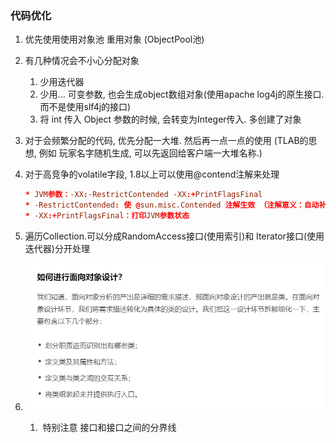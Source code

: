 ### 代码优化

1. 优先使用使用对象池 重用对象 (ObjectPool池)

2. 有几种情况会不小心分配对象

   1. 少用迭代器
   2. 少用...  可变参数, 也会生成object数组对象(使用apache log4j的原生接口. 而不是使用slf4j的接口)
   3. 将 int 传入 Object 参数的时候,  会转变为Integer传入. 多创建了对象

3. 对于会频繁分配的代码, 优先分配一大堆. 然后再一点一点的使用  (TLAB的思想,  例如 玩家名字随机生成, 可以先返回给客户端一大堆名称.)

4. 对于高竞争的volatile字段, 1.8以上可以使用@contend注解来处理

   ```toml
   * JVM参数：-XX:-RestrictContended -XX:+PrintFlagsFinal
   * -RestrictContended: 使 @sun.misc.Contended 注解生效 （注解意义：自动补齐缓存行）
   * -XX:+PrintFlagsFinal：打印JVM参数状态
   ```

5. 遍历Collection.可以分成RandomAccess接口(使用索引)和 Iterator接口(使用迭代器)分开处理

6. ![image-20200909093041651](image-20200909093041651.png)

   1. ​	特别注意  接口和接口之间的分界线